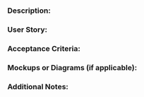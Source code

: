 ### Description:

### User Story:

### Acceptance Criteria:

### Mockups or Diagrams (if applicable):

### Additional Notes:
